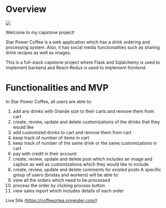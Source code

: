 # Overview 

<img src="https://github.com/daniellelei/CapstoneProject/blob/main/assets/appScreenShot.gif?raw=true" />

Welcome to my capstone project!

Star Power Coffee is a web application which has a drink ordering and processing system. Also, it has social media functionalities such as sharing drink recipes as well as images. 

This is a full-stack capstone project where Flask and Sqlalchemy is used to implement backend and React-Redux is used to implement frontend. 

# Functionalities and MVP

In Star Power Coffee, all users are able to: 
1. add any drinks with Grande size to their carts and remove them from cart
2. create, review, update and delete customizations of the drinks that they would like
3. add customized drinks to cart and remove them from cart
4. keep track of number of items in cart
5. keep track of number of the same drink or the same customizations in cart 
6. pay with credit in their account
7. create, review, update and delete post which includes an image and caption as well as customizations which they would like to include
8. create, review, update and delete comments for existed posts
A specific group of users (bristas and workers) will be able to:
1. view all the orders which need to be processed
2. process the order by clicking process button 
3. view sales report which includes details of each order


Live Site (https://coffeeortea.onrender.com/)

